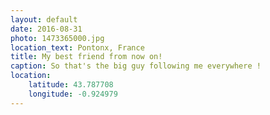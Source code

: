 ```yaml
---
layout: default
date: 2016-08-31
photo: 1473365000.jpg
location_text: Pontonx, France
title: My best friend from now on!
caption: So that's the big guy following me everywhere !
location:
    latitude: 43.787708
    longitude: -0.924979
---
```

